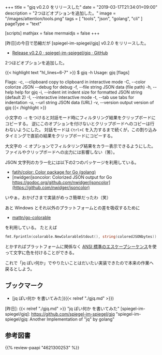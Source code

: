 +++
title = "gjq v0.2.0 をリリースした"
date = "2019-03-17T21:34:01+09:00"
description = "2つほどオプションを追加した。"
image = "/images/attention/tools.png"
tags  = [ "tools", "json", "golang", "cli" ]
pageType = "text"

[scripts]
  mathjax = false
  mermaidjs = false
+++

[昨日]の今日で恐縮だが [spiegel-im-spiegel/gjq] v0.2.0 をリリースした。

- [Release v0.2.0 · spiegel-im-spiegel/gjq · GitHub](https://github.com/spiegel-im-spiegel/gjq/releases/tag/v0.2.0)

2つほどオプションを追加した。

{{< highlight text "hl_lines=6-7" >}}
$ gjq -h
Usage:
  gjq [flags] <filter string>

Flags:
  -c, --clipboard     copy to clipboard in interactive mode
  -C, --color         colorize JSON
      --debug         for debug
  -f, --file string   JSON data (file path)
  -h, --help          help for gjq
  -i, --indent int    indent size for formatted JSON string (default 2)
  -I, --interactive   interactive mode
  -t, --tab           use tabs for indentation
  -u, --url string    JSON data (URL)
  -v, --version       output version of gjq
{{< /highlight >}}

小文字の `-c` をつけると対話モード時にフィルタリング結果をクリップボードにコピーする。
逆にこのオプションを付けないとクリップボードへのコピーは行わないようにした。
対話モードは `Ctrl+C` を入力するまで続くが，この割り込みタイミングで直前の結果をクリップボードにコピーする。

大文字の `-C` オプションでフィルタリング結果をカラー表示できるようにした。
ファイルやクリップボードへの出力には影響しない（筈）。

JSON 文字列のカラー化には以下の2つのパッケージを利用している。

- [fatih/color: Color package for Go (golang)](https://github.com/fatih/color)
- [nwidger/jsoncolor: Colorized JSON output for Go https://godoc.org/github.com/nwidger/jsoncolor](https://github.com/nwidger/jsoncolor)

いやぁ，おかげさまで実装がめっさ簡単だったわ（笑）

あと Windows とそれ以外のプラットフォームとの差を吸収するために

- [mattn/go-colorable](https://github.com/mattn/go-colorable)

を利用している。
たとえば

```go
fmt.Fprintln(colorable.NewColorableStdout(), string(coloredJSONbytes))
```

とかすればプラットフォームに関係なく [ANSI 標準のエスケープシーケンス](https://en.wikipedia.org/wiki/ANSI_escape_code "ANSI escape code - Wikipedia")を使って文字に色を付けることができる。

これで「jq ぽい何か」でやりたいことはだいたい実装できたので本来の作業へ戻るとしよう。

## ブックマーク

- [jq ぽい何か を書いてみた]({{< relref "./gjq.md" >}})

[昨日]: {{< relref "./gjq.md" >}} "jq ぽい何か を書いてみた"
[spiegel-im-spiegel/gjq]: https://github.com/spiegel-im-spiegel/gjq "spiegel-im-spiegel/gjq: Another Implementation of "jq" by golang"

## 参考図書

{{% review-paapi "4621300253" %}} <!-- プログラミング言語Go -->
